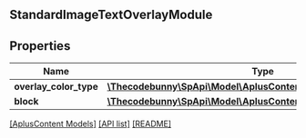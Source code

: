 ## StandardImageTextOverlayModule

## Properties

Name | Type | Description | Notes
------------ | ------------- | ------------- | -------------
**overlay_color_type** | [**\Thecodebunny\SpApi\Model\AplusContent\ColorType**](ColorType.md) |  |
**block** | [**\Thecodebunny\SpApi\Model\AplusContent\StandardImageTextBlock**](StandardImageTextBlock.md) |  | [optional]

[[AplusContent Models]](../) [[API list]](../../Api) [[README]](../../../README.md)
